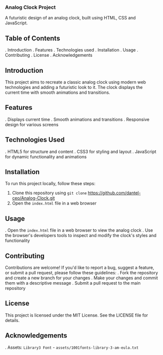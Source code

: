 ### Analog Clock Project
A futuristic design of an analog clock, built using HTML, CSS and JavaScript.

## Table of Contents
. Introduction
. Features
. Technologies used
. Installation
. Usage
. Contributing
. License
. Acknowledgements

## Introduction
This project aims to recreate a classic analog clock using modern web technologies and adding a futuristic look to it. The clock displays the current time with smooth animations and transitions.

## Features
. Displays current time
. Smooth animations and transitions
. Responsive design for various screens

## Technologies Used
. HTML5 for structure and content
. CSS3 for styling and layout
. JavaScript for dynamic functionality and animations

## Installation
To run this project locally, follow these steps:
 1. Clone this repository using `git clone` https://github.com/dantel-ceo/Analog-Clock.git
 2. Open the `index.html` file in a web browser

## Usage
. Open the `index.html` file in a web browser to view the analog clock
. Use the browser's developers tools to inspect and modify the clock's styles and functionality

## Contributing
Contributions are welcome! If you'd like to report a bug, suggest a feature, or submit a pull request, please follow these guidelines:
. Fork the repository and create a new branch for your changes
. Make your changes and commit them with a descriptive message
. Submit a pull request to the main repository

## License
This project is licensed under the MIT License. See the LICENSE file for details.

## Acknowledgements
. Assets: `Library3 Font` - `assets/1001fonts-library-3-am-eula.txt`
